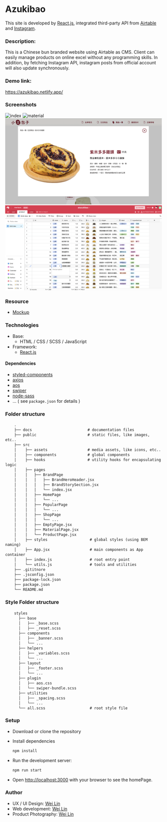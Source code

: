 # Azukibao

This site is developed by [React.js](https://reactjs.org/), integrated third-party API from [Airtable](https://airtable.com/api) and [Instagram](https://developers.facebook.com/docs/instagram-api/).

### Description:

This is a Chinese bun branded website using Airtable as CMS. Client can easily manage products on online excel without any programming skills. In addition, by fetching Instagram API, instagram posts from official account will also update synchronously.

### Demo link:

https://azukibao.netlify.app/

### Screenshots

![index](./docs/index.png)
![material](./docs/material.png)
![modal](./docs/modal.png)
![airtable](./docs/airtable.png)

### Resource

- [Mockup](https://xd.adobe.com/view/4a8d6a5f-8cde-44c6-9019-3c3089f40534-1fde/grid)

### Technologies

- Base:
  - HTML / CSS / SCSS / JavaScript
- Framework:
  - [React.js](https://reactjs.org/)

#### Dependencies

- [styled-components](https://styled-components.com/)
- [axios](https://github.com/axios/axios)
- [aos](https://michalsnik.github.io/aos/)
- [swiper](https://swiperjs.com/)
- [node-sass](https://www.npmjs.com/package/node-sass)
- ... ( see `package.json` for details )

### Folder structure

```
    .
    ├── docs                         # documentation files
    ├── public                       # static files, like images, etc..
    ├── src
    │    ├── assets                  # media assets, like icons, etc..
    │    ├── components              # global components
    │    ├── hooks                   # utility hooks for encapsulating logic
    │    ├── pages
    │    │   ├── BrandPage
    │    │   │   ├── BrandHeroHeader.jsx
    │    │   │   ├── BrandStorySection.jsx
    │    │   │   └── index.jsx
    │    │   ├── HomePage
    │    │   │   └── ...
    │    │   ├── PopularPage
    │    │   │   └── ...
    │    │   ├── ShopPage
    │    │   │   └── ...
    │    │   ├── EmptyPage.jsx
    │    │   ├── MaterialPage.jsx
    │    │   └── ProductPage.jsx
    │    ├── styles                   # global styles (using BEM naming)
    │    ├── App.jsx                  # main components as App container
    │    ├── index.js                 # root entry point
    │    └── utils.js                 # tools and utilities
    ├── .gititnore
    ├── .jsconfig.json
    ├── package-lock.json
    ├── package.json
    └── README.md

```

### Style Folder structure

```
    styles
      ├── base
      │   ├── _base.scss
      │   ├── _reset.scss
      ├── components
      │   ├── _banner.scss
      │   └── ...
      ├── helpers
      │   ├── _variables.scss
      │   └── ...
      ├── layout
      │   ├── _footer.scss
      │   └── ...
      ├── plugin
      │   ├── aos.css
      │   └── swiper-bundle.scss
      ├── utilities
      │   ├── _spacing.scss
      │   └── ...
      └── all.scss                    # root style file

```

### Setup

- Download or clone the repository
- Install dependencies
  ```bash
  npm install
  ```
- Run the development server:

  ```bash
  npm run start
  ```

- Open [http://localhost:3000](http://localhost:3000) with your browser to see the homePage.

### Author

- UX / UI Design: [Wei Lin](https://github.com/WeiLin18)
- Web development: [Wei Lin](https://github.com/WeiLin18)
- Product Photography: [Wei Lin](https://github.com/WeiLin18)
